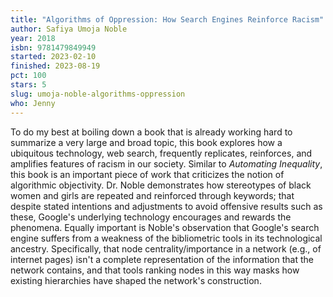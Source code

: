 ```yaml
---
title: "Algorithms of Oppression: How Search Engines Reinforce Racism"
author: Safiya Umoja Noble
year: 2018
isbn: 9781479849949
started: 2023-02-10
finished: 2023-08-19
pct: 100
stars: 5
slug: umoja-noble-algorithms-oppression
who: Jenny
---
```


To do my best at boiling down a book that is already working hard to summarize a very large and broad topic, this book explores how a ubiquitous technology, web search, frequently replicates, reinforces, and amplifies features of racism in our society. Similar to <em>Automating Inequality</em>, this book is an important piece of work that criticizes the notion of algorithmic objectivity. Dr. Noble demonstrates how stereotypes of black women and girls are repeated and reinforced through keywords; that despite stated intentions and adjustments to avoid offensive results such as these, Google's underlying technology encourages and rewards the phenomena. Equally important is Noble's observation that Google's search engine suffers from a weakness of the bibliometric tools in its technological ancestry. Specifically, that node centrality/importance in a network (e.g., of internet pages) isn't a complete representation of the information that the network contains, and that tools ranking nodes in this way masks how existing hierarchies have shaped the network's construction.
